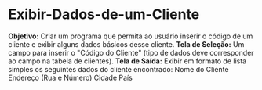 # Exibir-Dados-de-um-Cliente
**Objetivo:** Criar um programa que permita ao usuário inserir o código de um cliente e exibir alguns dados básicos desse cliente. 
**Tela de Seleção:** Um campo para inserir o "Código do Cliente" (tipo de dados deve corresponder ao campo na tabela de clientes). 
**Tela de Saída:**  Exibir em formato de lista simples os seguintes dados do cliente encontrado: 
Nome do Cliente 
Endereço (Rua e Número) 
Cidade 
País







 
